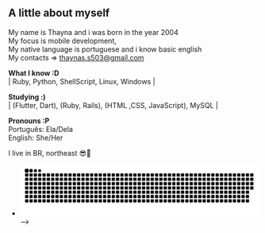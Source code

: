 <h2>A little about myself</h2>

My name is Thayna and i was born in the year 2004<br>
My focus is mobile development,<br>
My native language is portuguese and i know basic english<br>
My contacts => thaynas.s503@gmail.com<br>

<b>What I know :D </b><br>
| Ruby, Python, ShellScript, Linux, Windows | <br>

<b>Studying :) </b><br>
| (Flutter, Dart), (Ruby, Rails), (HTML ,CSS, JavaScript), MySQL |

<b>Pronouns :P</b><br>
Português: Ela/Dela<br>
English: She/Her


 I live in BR, northeast 😎🌅
- ![Snake animation](https://github.com/ThaynaSantana/ThaynaSantana/blob/output/github-contribution-grid-snake.svg)
-->
